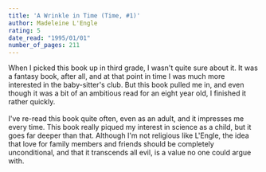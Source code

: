 ```yaml
---
title: 'A Wrinkle in Time (Time, #1)'
author: Madeleine L'Engle
rating: 5
date_read: "1995/01/01"
number_of_pages: 211
---
```


When I picked this book up in third grade, I wasn't quite sure about it. It was a fantasy book, after all, and at that point in time I was much more interested in the baby-sitter's club. But this book pulled me in, and even though it was a bit of an ambitious read for an eight year old, I finished it rather quickly.<br/><br/>I've re-read this book quite often, even as an adult, and it impresses me every time. This book really piqued my interest in science as a child, but it goes far deeper than that. Although I'm not religious like L'Engle, the idea that love for family members and friends should be completely unconditional, and that it transcends all evil, is a value no one could argue with.